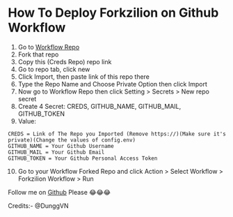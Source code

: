 # How To Deploy Forkzilion on Github Workflow
1. Go to [Workflow Repo](https://github.com/DunggVN/forkzilion-wf-example)
2. Fork that repo
3. Copy this (Creds Repo) repo link
4. Go to repo tab, click new
5. Click Import, then paste link of this repo there
6. Type the Repo Name and Choose Private Option then click Import
7. Now go to Workflow Repo then click Setting > Secrets > New repo secret
8. Create 4 Secret: CREDS, GITHUB_NAME, GITHUB_MAIL, GITHUB_TOKEN
9. Value:
```
CREDS = Link of The Repo you Imported (Remove https://)(Make sure it's private)(Change the values of config.env)
GITHUB_NAME = Your Github Username
GITHUB_MAIL = Your Github Email
GITHUB_TOKEN = Your Github Personal Access Token
```

10. Go to your Workflow Forked Repo and click Action > Select Workflow > Forkzilion Workflow > Run

Follow me on [Github](https://github.com/DunggVN) Please 😂😂😂

Credits:- @DunggVN
